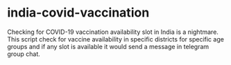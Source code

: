 # india-covid-vaccination
Checking for COVID-19 vaccination availability slot in India is a nightmare. This script check for vaccine availability in specific districts for specific age groups and if any slot is available it would send a message in telegram group chat.
